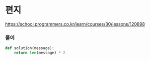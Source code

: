 # 편지
https://school.programmers.co.kr/learn/courses/30/lessons/120898

### 풀이
```py
def solution(message):
    return len(message) * 2
```